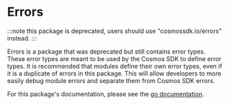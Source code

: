 # Errors

:::note
this package is deprecated, users should use "cosmossdk.io/errors" instead.
:::

Errors is a package that was deprecated but still contains error types. These error types are meant to be used by the Cosmos SDK to define error types. It is recommended that modules define their own error types, even if it is a duplicate of errors in this package. This will allow developers to more easily debug module errors and separate them from Cosmos SDK errors. 

For this package's documentation, please see the [go documentation](https://pkg.go.dev/github.com/cosmos/cosmos-sdk/types/errors).
